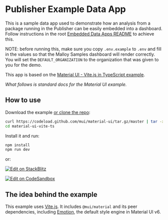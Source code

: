 # Publisher Example Data App

This is a sample data app used to demonstrate how an analysis from a package running in the Publisher can be easily embedded into a dashboard. Follow instructions in the root [Embedded Data Apps README](../docs/embedded_data_apps.md) to achieve this.

NOTE: before running this, make sure you copy `.env.example` to `.env` and fill in the values so that the Malloy Samples dashboard will render correctly. You will set the `DEFAULT_ORGANIZATION` to the organization that was given to you for the demo.

This app is based on the [Material UI - Vite.js in TypeScript example](https://github.com/mui/material-ui/tree/master/examples/material-ui-vite-ts).

_What follows is standard docs for the Material UI example._

## How to use

Download the example [or clone the repo](https://github.com/mui/material-ui):

<!-- #default-branch-switch -->

```bash
curl https://codeload.github.com/mui/material-ui/tar.gz/master | tar -xz --strip=2 material-ui-master/examples/material-ui-vite-ts
cd material-ui-vite-ts
```

Install it and run:

```bash
npm install
npm run dev
```

or:

<!-- #default-branch-switch -->

[![Edit on StackBlitz](https://developer.stackblitz.com/img/open_in_stackblitz.svg)](https://stackblitz.com/github/mui/material-ui/tree/master/examples/material-ui-vite-ts)

[![Edit on CodeSandbox](https://codesandbox.io/static/img/play-codesandbox.svg)](https://codesandbox.io/p/sandbox/github/mui/material-ui/tree/master/examples/material-ui-vite-ts)

## The idea behind the example

This example uses [Vite.js](https://github.com/vitejs/vite).
It includes `@mui/material` and its peer dependencies, including [Emotion](https://emotion.sh/docs/introduction), the default style engine in Material UI v6.
